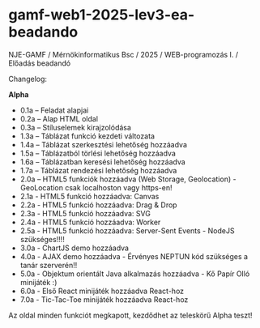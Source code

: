 # gamf-web1-2025-lev3-ea-beadando

NJE-GAMF / Mérnökinformatikus Bsc / 2025 / WEB-programozás I. / Előadás beadandó

Changelog:

**Alpha**

- 0.1a – Feladat alapjai  
- 0.2a – Alap HTML oldal  
- 0.3a – Stíluselemek kirajzolódása  
- 1.3a – Táblázat funkció kezdeti változata  
- 1.4a – Táblázat szerkesztési lehetőség hozzáadva  
- 1.5a – Táblázatból törlési lehetőség hozzáadva  
- 1.6a – Táblázatban keresési lehetőség hozzáadva  
- 1.7a – Táblázat rendezési lehetőség hozzáadva
- 2.0a – HTML5 funkciók hozzáadva (Web Storage, Geolocation) - GeoLocation csak localhoston vagy https-en!
- 2.1a - HTML5 funkció hozzáadva: Canvas
- 2.2a - HTML5 funkció hozzáadva: Drag & Drop
- 2.3a - HTML5 funkció hozzáadva: SVG
- 2.4a - HTML5 funkció hozzáadva: Worker
- 2.5a - HTML5 funkció hozzáadva: Server-Sent Events - NodeJS szükséges!!!!
- 3.0a - ChartJS demo hozzáadva
- 4.0a - AJAX demo hozzáadva - Érvényes NEPTUN kód szükséges a tanár szerverén!!
- 5.0a - Objektum orientált Java alkalmazás hozzáadva - Kő Papír Olló minijáték :)
- 6.0a - Első React minijáték hozzáadva React-hoz
- 7.0a - Tic-Tac-Toe minijáték hozzáadva React-hoz

Az oldal minden funkciót megkapott, kezdődhet az teleskörű Alpha teszt!